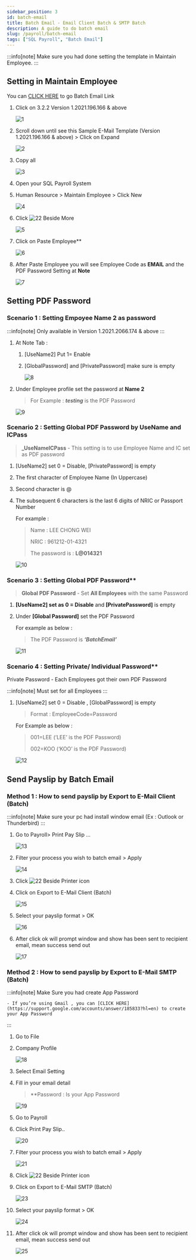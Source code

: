 ```yaml
---
sidebar_position: 3
id: batch-email
title: Batch Email - Email Client Batch & SMTP Batch
description: A guide to do batch email
slug: /payroll/batch-email
tags: ["SQL Payroll", "Batch Email"]
---
```


:::info[note]
Make sure you had done setting the template in Maintain Employee.
:::

## Setting in Maintain Employee

You can [CLICK HERE](https://wiki.sql.com.my/wiki/Fast_Report_-_E-Mail_Client_(Batch)_%26_E-Mail_(Native)#Version_1.2021.196.166_.26_above) to go Batch Email Link

1. Click on 3.2.2 Version 1.2021.196.166 & above

    ![1](../../static/img/payroll/batch-email/1.png)

2. Scroll down until see this Sample E-Mail Template (Version 1.2021.196.166 & above) > Click on Expand

    ![2](../../static/img/payroll/batch-email/2.png)

3. Copy all

    ![3](../../static/img/payroll/batch-email/3.png)

4. Open your SQL Payroll System

5. Human Resource > Maintain Employee > Click New

    ![4](../../static/img/payroll/batch-email/4.png)

6. Click ![22](../../static/img/payroll/batch-email/22.png) Beside More

    ![5](../../static/img/payroll/batch-email/5.png)

7. Click on Paste Employee**

    ![6](../../static/img/payroll/batch-email/6.png)

8. After Paste Employee you will see Employee Code as **EMAIL** and the PDF Password Setting at **Note**

    ![7](../../static/img/payroll/batch-email/7.png)

## Setting PDF Password

### Scenario 1 : Setting Empoyee Name 2 as password

:::info[note]
Only available in Version 1.2021.2066.174 & above
:::

1. At Note Tab :

     1. [UseName2] Put 1= Enable

     2. [GlobalPassword] and [PrivatePassword] make sure is empty

        ![8](../../static/img/payroll/batch-email/8.png)

2. Under Employee profile set the password at **Name 2**

     >For Example : ***testing*** is the PDF Password

    ![9](../../static/img/payroll/batch-email/9.png)

### Scenario 2 :  Setting Global PDF Password by UseName and ICPass

>**_UseNameICPass** - This setting is to use Employee Name and IC set as PDF password

1. [UseName2] set 0 = Disable, [PrivatePassword] is empty

2. The first character of Employee Name (In Uppercase)

3. Second character is @

4. The subsequent 6 characters is the last 6 digits of NRIC or Passport Number

    For example :
    >Name : LEE CHONG WEI
    >
    >NRIC : 961212-01-4321
    >
    >The password is : **L@014321**

    ![10](../../static/img/payroll/batch-email/10.png)

### Scenario 3 : Setting Global PDF Password**

>**Global PDF Password** - Set **All Employees** with the same Password

1. **[UseName2] set as 0 = Disable** and **[PrivatePassword]** is empty

2. Under **[Global Password]** set the PDF Password

    For example as below :
    >The PDF Password is ***‘BatchEmail’***

    ![11](../../static/img/payroll/batch-email/11.png)

### Scenario 4 : Setting Private/ Individual Password**

Private Password - Each Employees got their own PDF Password

:::info[note]
Must set for all Employees
:::

1. [UseName2] set 0 = Disable , [GlobalPassword] is empty

    >Format : EmployeeCode=Password

    For Example as below :
    >001=LEE (‘LEE’ is the PDF Password)
    >
    >002=KOO (‘KOO’ is the PDF Password)

    ![12](../../static/img/payroll/batch-email/12.png)

## Send Payslip by Batch Email

### Method 1 : How to send payslip by Export to E-Mail Client (Batch)

:::info[note]
Make sure your pc had install window email (Ex : Outlook or Thunderbird)
:::

1. Go to Payroll> Print Pay Slip ...

    ![13](../../static/img/payroll/batch-email/13.png)

2. Filter your process you wish to batch email > Apply

    ![14](../../static/img/payroll/batch-email/14.png)

3. Click ![22](../../static/img/payroll/batch-email/22.png) Beside Printer icon

4. Click on Export to E-Mail Client (Batch)

    ![15](../../static/img/payroll/batch-email/15.png)

5. Select your payslip format > OK

    ![16](../../static/img/payroll/batch-email/16.png)

6. After click ok will prompt window and show has been sent to recipient email, mean success send out

    ![17](../../static/img/payroll/batch-email/17.png)

### Method 2 : How to send payslip by Export to E-Mail SMTP (Batch)

:::info[note]
    Make Sure you had create App Password

    - If you’re using Gmail , you can [CLICK HERE](https://support.google.com/accounts/answer/185833?hl=en) to create your App Password
:::

1. Go to File

2. Company Profile

    ![18](../../static/img/payroll/batch-email/18.png)

3. Select Email Setting

4. Fill in your email detail
    >**Password : Is your App Password

    ![19](../../static/img/payroll/batch-email/19.png)

5. Go to Payroll

6. Click Print Pay Slip..

    ![20](../../static/img/payroll/batch-email/20.png)

7. Filter your process you wish to batch email > Apply

    ![21](../../static/img/payroll/batch-email/21.png)

8. Click ![22](../../static/img/payroll/batch-email/22.png) Beside Printer icon

9. Click on Export to E-Mail SMTP (Batch)

    ![23](../../static/img/payroll/batch-email/23.png)

10. Select your payslip format > OK

    ![24](../../static/img/payroll/batch-email/24.png)

11. After click ok will prompt window and show has been sent to recipient email, mean success send out

    ![25](../../static/img/payroll/batch-email/25.png)
